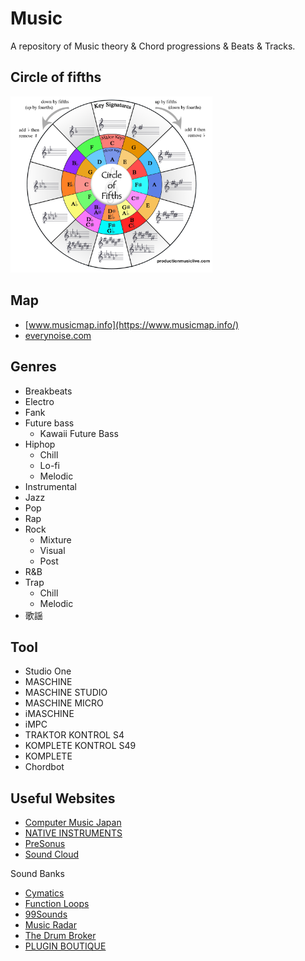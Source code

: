 # Music

A repository of Music theory & Chord progressions & Beats & Tracks.

## Circle of fifths

<img src='img/circle_of_fifths.png' width='64%' />

## Map

- [www.musicmap.info](https://www.musicmap.info/)
- [everynoise.com](http://everynoise.com/)

## Genres

- Breakbeats
- Electro
- Fank
- Future bass
  - Kawaii Future Bass
- Hiphop
  - Chill
  - Lo-fi
  - Melodic
- Instrumental
- Jazz
- Pop
- Rap
- Rock
  - Mixture
  - Visual
  - Post
- R&B
- Trap
  - Chill
  - Melodic
- 歌謡

## Tool

- Studio One
- MASCHINE
- MASCHINE STUDIO
- MASCHINE MICRO
- iMASCHINE
- iMPC
- TRAKTOR KONTROL S4
- KOMPLETE KONTROL S49
- KOMPLETE
- Chordbot

## Useful Websites

- [Computer Music Japan](https://computermusic.jp/)
- [NATIVE INSTRUMENTS](https://www.native-instruments.com/jp/)
- [PreSonus](https://www.presonus.com/)
- [Sound Cloud](https://soundcloud.com/discover)

Sound Banks

- [Cymatics](https://cymatics.fm/)
- [Function Loops](https://www.functionloops.com/)
- [99Sounds](http://99sounds.org/)
- [Music Radar](https://www.musicradar.com/)
- [The Drum Broker](https://hiphopdrumsamples.com/)
- [PLUGIN BOUTIQUE](https://www.pluginboutique.com/)
